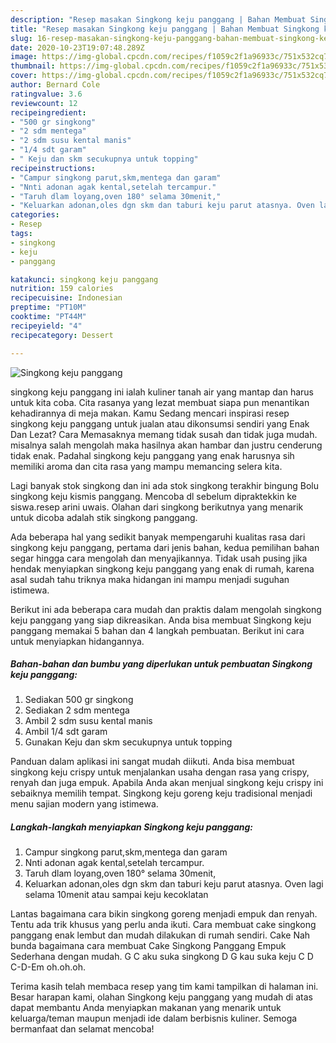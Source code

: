 ```yaml
---
description: "Resep masakan Singkong keju panggang | Bahan Membuat Singkong keju panggang Yang Sempurna"
title: "Resep masakan Singkong keju panggang | Bahan Membuat Singkong keju panggang Yang Sempurna"
slug: 16-resep-masakan-singkong-keju-panggang-bahan-membuat-singkong-keju-panggang-yang-sempurna
date: 2020-10-23T19:07:48.289Z
image: https://img-global.cpcdn.com/recipes/f1059c2f1a96933c/751x532cq70/singkong-keju-panggang-foto-resep-utama.jpg
thumbnail: https://img-global.cpcdn.com/recipes/f1059c2f1a96933c/751x532cq70/singkong-keju-panggang-foto-resep-utama.jpg
cover: https://img-global.cpcdn.com/recipes/f1059c2f1a96933c/751x532cq70/singkong-keju-panggang-foto-resep-utama.jpg
author: Bernard Cole
ratingvalue: 3.6
reviewcount: 12
recipeingredient:
- "500 gr singkong"
- "2 sdm mentega"
- "2 sdm susu kental manis"
- "1/4 sdt garam"
- " Keju dan skm secukupnya untuk topping"
recipeinstructions:
- "Campur singkong parut,skm,mentega dan garam"
- "Nnti adonan agak kental,setelah tercampur."
- "Taruh dlam loyang,oven 180° selama 30menit,"
- "Keluarkan adonan,oles dgn skm dan taburi keju parut atasnya. Oven lagi selama 10menit atau sampai keju kecoklatan"
categories:
- Resep
tags:
- singkong
- keju
- panggang

katakunci: singkong keju panggang 
nutrition: 159 calories
recipecuisine: Indonesian
preptime: "PT10M"
cooktime: "PT44M"
recipeyield: "4"
recipecategory: Dessert

---
```



![Singkong keju panggang](https://img-global.cpcdn.com/recipes/f1059c2f1a96933c/751x532cq70/singkong-keju-panggang-foto-resep-utama.jpg)


singkong keju panggang ini ialah kuliner tanah air yang mantap dan harus untuk kita coba. Cita rasanya yang lezat membuat siapa pun menantikan kehadirannya di meja makan.
Kamu Sedang mencari inspirasi resep singkong keju panggang untuk jualan atau dikonsumsi sendiri yang Enak Dan Lezat? Cara Memasaknya memang tidak susah dan tidak juga mudah. misalnya salah mengolah maka hasilnya akan hambar dan justru cenderung tidak enak. Padahal singkong keju panggang yang enak harusnya sih memiliki aroma dan cita rasa yang mampu memancing selera kita.

Lagi banyak stok singkong dan ini ada stok singkong terakhir bingung Bolu singkong keju kismis panggang. Mencoba dl sebelum dipraktekkin ke siswa.resep arini uwais. Olahan dari singkong berikutnya yang menarik untuk dicoba adalah stik singkong panggang.

Ada beberapa hal yang sedikit banyak mempengaruhi kualitas rasa dari singkong keju panggang, pertama dari jenis bahan, kedua pemilihan bahan segar hingga cara mengolah dan menyajikannya. Tidak usah pusing jika hendak menyiapkan singkong keju panggang yang enak di rumah, karena asal sudah tahu triknya maka hidangan ini mampu menjadi suguhan istimewa.


Berikut ini ada beberapa cara mudah dan praktis dalam mengolah singkong keju panggang yang siap dikreasikan. Anda bisa membuat Singkong keju panggang memakai 5 bahan dan 4 langkah pembuatan. Berikut ini cara untuk menyiapkan hidangannya.

<!--inarticleads1-->

##### Bahan-bahan dan bumbu yang diperlukan untuk pembuatan Singkong keju panggang:

1. Sediakan 500 gr singkong
1. Sediakan 2 sdm mentega
1. Ambil 2 sdm susu kental manis
1. Ambil 1/4 sdt garam
1. Gunakan  Keju dan skm secukupnya untuk topping


Panduan dalam aplikasi ini sangat mudah diikuti. Anda bisa membuat singkong keju crispy untuk menjalankan usaha dengan rasa yang crispy, renyah dan juga empuk. Apabila Anda akan menjual singkong keju crispy ini sebaiknya memilih tempat. Singkong keju goreng keju tradisional menjadi menu sajian modern yang istimewa. 

<!--inarticleads2-->

##### Langkah-langkah menyiapkan Singkong keju panggang:

1. Campur singkong parut,skm,mentega dan garam
1. Nnti adonan agak kental,setelah tercampur.
1. Taruh dlam loyang,oven 180° selama 30menit,
1. Keluarkan adonan,oles dgn skm dan taburi keju parut atasnya. Oven lagi selama 10menit atau sampai keju kecoklatan


Lantas bagaimana cara bikin singkong goreng menjadi empuk dan renyah. Tentu ada trik khusus yang perlu anda ikuti. Cara membuat cake singkong panggang enak lembut dan mudah dilakukan di rumah sendiri. Cake Nah bunda bagaimana cara membuat Cake Singkong Panggang Empuk Sederhana dengan mudah. G C aku suka singkong D G kau suka keju C D C-D-Em oh.oh.oh. 

Terima kasih telah membaca resep yang tim kami tampilkan di halaman ini. Besar harapan kami, olahan Singkong keju panggang yang mudah di atas dapat membantu Anda menyiapkan makanan yang menarik untuk keluarga/teman maupun menjadi ide dalam berbisnis kuliner. Semoga bermanfaat dan selamat mencoba!
